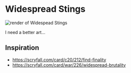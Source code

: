 # Widespread Stings

![render of Widespead Stings](https://mtg.design/i/wcqu62)

I need a better art...

## Inspiration

* https://scryfall.com/card/c20/212/find-finality
* https://scryfall.com/card/war/226/widespread-brutality
